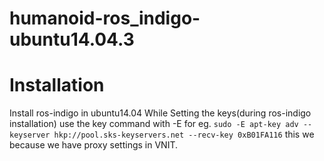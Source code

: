 # humanoid-ros_indigo-ubuntu14.04.3

Installation
====

Install ros-indigo in ubuntu14.04
While Setting the keys(during ros-indigo installation) use the key command with -E 
for eg. `sudo -E apt-key adv --keyserver hkp://pool.sks-keyservers.net --recv-key 0xB01FA116` 
this we because we have proxy settings in VNIT.

